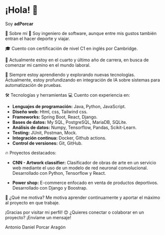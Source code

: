 # ¡Hola! 👋 
Soy  **adPorcar**


<!-- Íconos sociales -->

🚀 Sobre mí
🧠 Soy ingeniero de software, aunque entre mis gustos también entran el hacer deporte y viajar. 

🎓 Cuento con certificación de nivel C1 en inglés por Cambridge.

🔭 Actualmente estoy en el cuarto y último año de carrera, en busca de comenzar mi camino en el mundo laboral.

🌱 Siempre estoy aprendiendo y explorando nuevas tecnologías. Actualmente, estoy profundizando en integración de IA sobre sistemas para automatización de pruebas.

🛠️ Tecnologías y herramientas
💻 Cuento con experiencia en:
* **Lenguajes de programación:** Java, Python, JavaScript.
* **Diseño web:** Html, css, Tailwind css.
* **Frameworks:** Spring Boot, React, Django.
* **Bases de datos:** My SQL, PostgreSQL, MariaDB, SQLite.
* **Análisis de datos:** Numpy, Tensorflow, Pandas, Scikit-Learn.
* **Testing:** JUnit, Postman, Mock.
* **Integración continua:** Docker, Github actions.
* **Control de versiones:** Git, GitHub.

🔥 Proyectos destacados:
* **CNN - Artwork classifier:**
  Clasificador de obras de arte en un servicio web mediante el uso de un modelo de red neuronal convolucional.
  Desarrollado con Python, Tensorflow y React.

* **Power shop:**
  E-commerce enfocado en venta de productos deportivos.
  Desarrollado con Django y Boostrap.

🎯 ¿Qué me motiva?
Me motiva aprender continuamente y aportar el máximo al proyecto en que trabaje.

¡Gracias por visitar mi perfil! 😊
¿Quieres conectar o colaborar en un proyecto? ¡Envíame un mensaje!

Antonio Daniel Porcar Aragón
